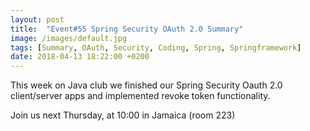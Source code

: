 ```yaml
---
layout: post
title:  "Event#55 Spring Security OAuth 2.0 Summary"
image: /images/default.jpg
tags: [Summary, OAuth, Security, Coding, Spring, Springframework]
date: 2018-04-13 18:22:00 +0200
---
```


This week on Java club
we finished our Spring Security Oauth 2.0 client/server apps and implemented revoke token functionality. []()

Join us next Thursday, at 10:00 in Jamaica (room 223)

